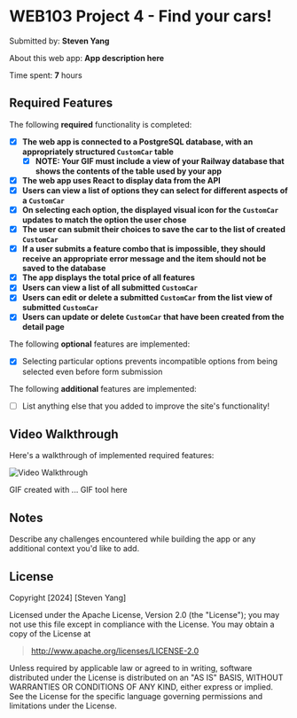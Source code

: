 # WEB103 Project 4 - Find your cars!

Submitted by: **Steven Yang**

About this web app: **App description here**

Time spent: **7** hours

## Required Features

The following **required** functionality is completed:

<!-- Make sure to check off completed functionality below -->

-   [x] **The web app is connected to a PostgreSQL database, with an appropriately structured `CustomCar` table**
    -   [x] **NOTE: Your GIF must include a view of your Railway database that shows the contents of the table used by your app**
-   [x] **The web app uses React to display data from the API**
-   [x] **Users can view a list of options they can select for different aspects of a `CustomCar`**
-   [x] **On selecting each option, the displayed visual icon for the `CustomCar` updates to match the option the user chose**
-   [x] **The user can submit their choices to save the car to the list of created `CustomCar`**
-   [x] **If a user submits a feature combo that is impossible, they should receive an appropriate error message and the item should not be saved to the database**
-   [x] **The app displays the total price of all features**
-   [x] **Users can view a list of all submitted `CustomCar`**
-   [x] **Users can edit or delete a submitted `CustomCar` from the list view of submitted `CustomCar`**
-   [x] **Users can update or delete `CustomCar` that have been created from the detail page**

The following **optional** features are implemented:

-   [x] Selecting particular options prevents incompatible options from being selected even before form submission

The following **additional** features are implemented:

-   [ ] List anything else that you added to improve the site's functionality!

## Video Walkthrough

Here's a walkthrough of implemented required features:

<img src='http://i.imgur.com/link/to/your/gif/file.gif' title='Video Walkthrough' width='' alt='Video Walkthrough' />

<!-- Replace this with whatever GIF tool you used! -->

GIF created with ... GIF tool here

<!-- Recommended tools:
[Kap](https://getkap.co/) for macOS
[ScreenToGif](https://www.screentogif.com/) for Windows
[peek](https://github.com/phw/peek) for Linux. -->

## Notes

Describe any challenges encountered while building the app or any additional context you'd like to add.

## License

Copyright [2024] [Steven Yang]

Licensed under the Apache License, Version 2.0 (the "License"); you may not use this file except in compliance with the License. You may obtain a copy of the License at

> http://www.apache.org/licenses/LICENSE-2.0

Unless required by applicable law or agreed to in writing, software distributed under the License is distributed on an "AS IS" BASIS, WITHOUT WARRANTIES OR CONDITIONS OF ANY KIND, either express or implied. See the License for the specific language governing permissions and limitations under the License.
